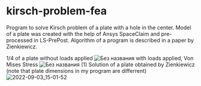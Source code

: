 # kirsch-problem-fea
Program to solve Kirsch problem of a plate with a hole in the center.
Model of a plate was created with the help of Ansys SpaceClaim and pre-processed in LS-PrePost.
Algorithm of a program is described in a paper by Zienkiewicz.

1/4 of a plate without loads applied
![Без названия](https://user-images.githubusercontent.com/112722254/188269464-836138a3-53ab-43ed-8f1f-ea7c589a4ce2.png)
with loads applied, Von Mises Stress
![Без названия (1)](https://user-images.githubusercontent.com/112722254/188269462-47901001-dd04-43f5-ac8b-4e951e6b37dc.png)
Solution of a plate obtained by Zienkiewicz (note that plate dimensions in my program are differrent)
![2022-09-03_15-01-52](https://user-images.githubusercontent.com/112722254/188269562-0e022f48-1533-4b13-aa02-d3c87faf077c.png)
